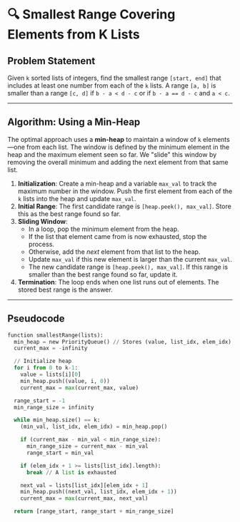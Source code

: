 # 🔍 Smallest Range Covering Elements from K Lists

## Problem Statement

Given `k` sorted lists of integers, find the smallest range `[start, end]` that includes at least one number from each of the `k` lists. A range `[a, b]` is smaller than a range `[c, d]` if `b - a < d - c` or if `b - a == d - c` and `a < c`.

---

## Algorithm: Using a Min-Heap

The optimal approach uses a **min-heap** to maintain a window of `k` elements—one from each list. The window is defined by the minimum element in the heap and the maximum element seen so far. We "slide" this window by removing the overall minimum and adding the next element from that same list.

1.  **Initialization**: Create a min-heap and a variable `max_val` to track the maximum number in the window. Push the first element from each of the `k` lists into the heap and update `max_val`.
2.  **Initial Range**: The first candidate range is `[heap.peek(), max_val]`. Store this as the best range found so far.
3.  **Sliding Window**:
    * In a loop, pop the minimum element from the heap.
    * If the list that element came from is now exhausted, stop the process.
    * Otherwise, add the *next* element from that list to the heap.
    * Update `max_val` if this new element is larger than the current `max_val`.
    * The new candidate range is `[heap.peek(), max_val]`. If this range is smaller than the best range found so far, update it.
4.  **Termination**: The loop ends when one list runs out of elements. The stored best range is the answer.

---

## Pseudocode

```python
function smallestRange(lists):
  min_heap = new PriorityQueue() // Stores (value, list_idx, elem_idx)
  current_max = -infinity

  // Initialize heap
  for i from 0 to k-1:
    value = lists[i][0]
    min_heap.push((value, i, 0))
    current_max = max(current_max, value)

  range_start = -1
  min_range_size = infinity

  while min_heap.size() == k:
    (min_val, list_idx, elem_idx) = min_heap.pop()

    if (current_max - min_val < min_range_size):
      min_range_size = current_max - min_val
      range_start = min_val

    if (elem_idx + 1 >= lists[list_idx].length):
      break // A list is exhausted

    next_val = lists[list_idx][elem_idx + 1]
    min_heap.push((next_val, list_idx, elem_idx + 1))
    current_max = max(current_max, next_val)

  return [range_start, range_start + min_range_size]
```
